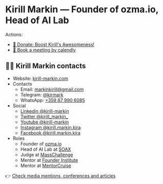 # Kirill Markin — Founder of ozma.io, Head of AI Lab

Actions:
* [💜 Donate: Boost Kirill's Awesomeness!](https://donate.stripe.com/dR6dUr7vyefkcHC147)
* [📆 Book a meeting by calendly](https://calendly.com/kirill-markin)  

## 💁‍♂️ Kirill Markin contacts

* Website: [kirill-markin.com](https://kirill-markin.com/)
* Contacts
  * Email: [markinkirill@gmail.com](mailto:markinkirill@gmail.com)
  * Telegram: [@kirmark](https://t.me/kirmark)
  * WhatsApp: [+359 87 990 6085](https://api.whatsapp.com/send?phone=359879906085)
* Social
  * [Linkedin @kirill-markin](https://www.linkedin.com/in/kirill-markin)
  * [Twitter @kirill_markin_](https://twitter.com/kirill_markin_)
  * [Youtube @kirill-markin](https://www.youtube.com/@kirill-markin)
  * [Instagram @kirill.markin.kira](https://www.instagram.com/kirill.markin.kira/)
  * [Facebook @kirill.markin.kira](https://www.facebook.com/kirill.markin.kira)
* Roles
  * Founder of [ozma.io](https://ozma.io)
  * Head of AI Lab at [SOAX](https://soax.com)
  * Judge at [MassChallenge](https://masschallenge.org/)
  * Mentor at [Founder Institute](https://fi.co/mentors/11022)
  * Mentor at [MentorCruise](https://mentorcruise.com/mentor/kirillmarkin/)

👉 [Check media mentions, conferences and articles](https://kirill-markin.com/#media)
